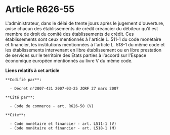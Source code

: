 # Article R626-55

L'administrateur, dans le délai de trente jours après le jugement d'ouverture, avise chacun des établissements de crédit
créancier du débiteur qu'il est membre de droit du comité des établissements de crédit. Ces établissements sont ceux
mentionnés à l'article L. 511-1 du code monétaire et financier, les institutions mentionnées à l'article L. 518-1 du même
code et les établissements intervenant en libre établissement ou en libre prestation de services sur le territoire des Etats
parties à l'accord sur l'Espace économique européen mentionnés au livre V du même code.

**Liens relatifs à cet article**

	**Codifié par**:

	  - Décret n°2007-431 2007-03-25 JORF 27 mars 2007

	**Cité par**:

	  - Code de commerce - art. R626-58 (V)

	**Cite**:

	  - Code monétaire et financier - art. L511-1 (V)
	  - Code monétaire et financier - art. L518-1 (M)
